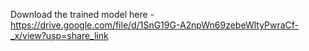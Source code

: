 Download the trained model here - https://drive.google.com/file/d/1SnG19G-A2npWn69zebeWltyPwraCf-_x/view?usp=share_link
